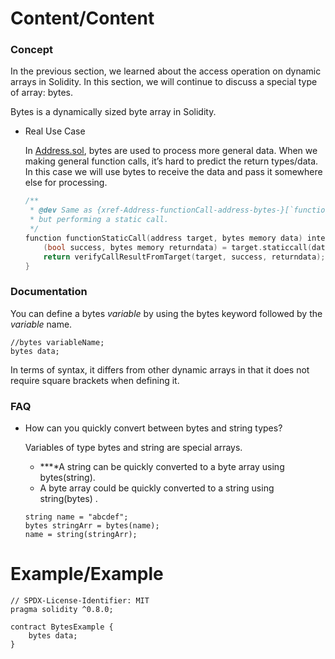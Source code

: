 # Content/Content

### Concept

In the previous section, we learned about the access operation on dynamic arrays in Solidity. In this section, we will continue to discuss a special type of array: bytes.

Bytes is a dynamically sized byte array in Solidity. 

- Real Use Case
    
    In [Address.sol](https://github.com/OpenZeppelin/openzeppelin-contracts/blob/181d518609a9f006fcb97af63e6952e603cf100e/contracts/utils/Address.sol#L95), bytes are used to process more general data. When we making general function calls, it’s hard to predict the return types/data. In this case we will use bytes to receive the data and pass it somewhere else for processing. 
    
    ```cpp
    /**
     * @dev Same as {xref-Address-functionCall-address-bytes-}[`functionCall`],
     * but performing a static call.
     */
    function functionStaticCall(address target, bytes memory data) internal view returns (bytes memory) {
        (bool success, bytes memory returndata) = target.staticcall(data);
        return verifyCallResultFromTarget(target, success, returndata);
    }
    ```
    

### Documentation

You can define a bytes *variable* by using the bytes keyword followed by the *variable* name.

```solidity
//bytes variableName;
bytes data;
```

In terms of syntax, it differs from other dynamic arrays in that it does not require square brackets when defining it.

### FAQ

- How can you quickly convert between bytes and string types?
    
    Variables of type bytes and string are special arrays. 
    
    - **‍**A string can be quickly converted to a byte array using bytes(string).
    - A byte array could be quickly converted to a string using string(bytes) .
    
    ```solidity
    string name = "abcdef";
    bytes stringArr = bytes(name);
    name = string(stringArr);
    ```
    

# Example/Example

```solidity
// SPDX-License-Identifier: MIT
pragma solidity ^0.8.0;

contract BytesExample {
    bytes data;
}
```
